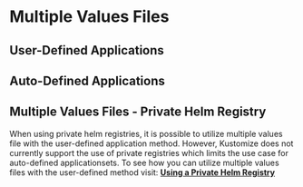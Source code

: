 # Multiple Values Files


## User-Defined Applications



## Auto-Defined Applications



## Multiple Values Files - Private Helm Registry

When using private helm registries, it is possible to utilize multiple values file with the user-defined application method. However, Kustomize does not currently support the use of private registries which limits the use case for auto-defined applicationsets. To see how you can utilize multiple values files with the user-defined method visit: [**Using a Private Helm Registry**](../OpenShift%20Tenants/Tenant%20features/GitOps/Private%20Helm%20Registry/private-helm-reg-usage.md)